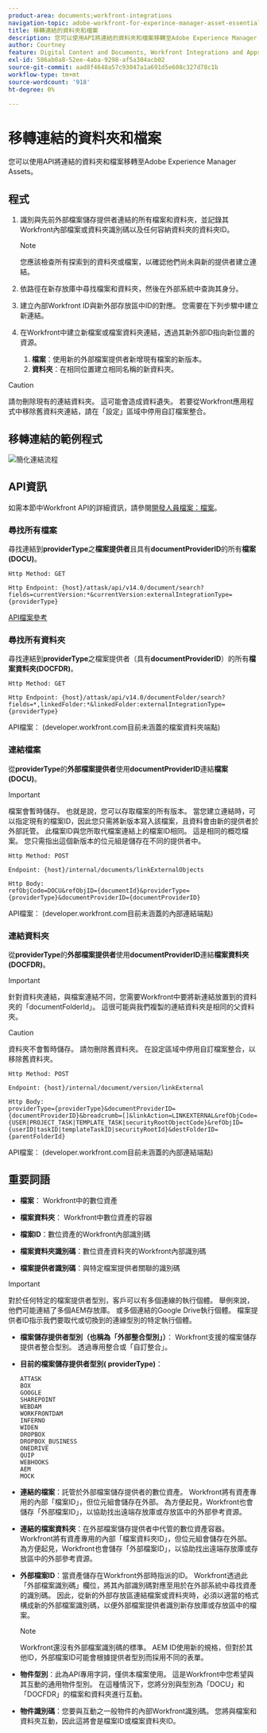 ```yaml
---
product-area: documents;workfront-integrations
navigation-topic: adobe-workfront-for-experince-manager-asset-essentials
title: 移轉連結的資料夾和檔案
description: 您可以使用API將連結的資料夾和檔案移轉至Adobe Experience Manager Assets。
author: Courtney
feature: Digital Content and Documents, Workfront Integrations and Apps
exl-id: 586ab0a8-52ee-4aba-9298-af5a304acb02
source-git-commit: aad8f4648a57c93047a1a691d5e608c327d78c1b
workflow-type: tm+mt
source-wordcount: '918'
ht-degree: 0%

---
```


# 移轉連結的資料夾和檔案

您可以使用API將連結的資料夾和檔案移轉至Adobe Experience Manager Assets。

## 程式

1. 識別與先前外部檔案儲存提供者連結的所有檔案和資料夾，並記錄其Workfront內部檔案或資料夾識別碼以及任何容納資料夾的資料夾ID。

   >[!NOTE]
   >
   > 您應該檢查所有探索到的資料夾或檔案，以確認他們尚未與新的提供者建立連結。

1. 依路徑在新存放庫中尋找檔案和資料夾，然後在外部系統中查詢其身分。

1. 建立內部Workfront ID與新外部存放區中ID的對應。 您需要在下列步驟中建立新連結。

1. 在Workfront中建立新檔案或檔案資料夾連結，透過其新外部ID指向新位置的資源。

   1. **檔案**：使用新的外部檔案提供者新增現有檔案的新版本。
   1. **資料夾**：在相同位置建立相同名稱的新資料夾。

>[!CAUTION]
>
>   請勿刪除現有的連結資料夾。 這可能會造成資料遺失。 若要從Workfront應用程式中移除舊資料夾連結，請在「設定」區域中停用自訂檔案整合。


## 移轉連結的範例程式

![簡化連結流程](assets/links-flow-simplified.png)

## API資訊

如需本節中Workfront API的詳細資訊，請參閱[開發人員檔案：檔案](https://developer.workfront.com/documents.html)。

### 尋找所有檔案

尋找連結到&#x200B;**providerType**&#x200B;之&#x200B;**檔案提供者**&#x200B;且具有&#x200B;**documentProviderID**&#x200B;的所有&#x200B;**檔案(DOCU)**。

```
Http Method: GET
 
Http Endpoint: {host}/attask/api/v14.0/document/search?fields=currentVersion:*&currentVersion:externalIntegrationType={providerType}
```

[API檔案參考](https://developer.workfront.com/documents.html#get-/docu/search)

### 尋找所有資料夾

尋找連結到&#x200B;**providerType**&#x200B;之檔案提供者（具有&#x200B;**documentProviderID**）的所有&#x200B;**檔案資料夾(DOCFDR)**。

```
Http Method: GET
 
Http Endpoint: {host}/attask/api/v14.0/documentFolder/search?fields=*,linkedFolder:*&linkedFolder:externalIntegrationType={providerType}
```

API檔案： (developer.workfront.com目前未涵蓋的檔案資料夾端點)

### 連結檔案

從&#x200B;**providerType**&#x200B;的&#x200B;**外部檔案提供者**&#x200B;使用&#x200B;**documentProviderID**&#x200B;連結&#x200B;**檔案(DOCU)**。

>[!IMPORTANT]
>
>檔案會暫時儲存。 也就是說，您可以存取檔案的所有版本。 當您建立連結時，可以指定現有的檔案ID，因此您只需將新版本寫入該檔案，且資料會由新的提供者於外部託管。 此檔案ID與您所取代檔案連結上的檔案ID相同。 這是相同的概唸檔案。 您只需指出這個新版本的位元組是儲存在不同的提供者中。

```
Http Method: POST
 
Endpoint: {host}/internal/documents/linkExternalObjects
 
Http Body:
refObjCode=DOCU&refObjID={documentId}&providerType={providerType}&documentProviderID={documentProviderID}
```

API檔案： (developer.workfront.com目前未涵蓋的內部連結端點)

### 連結資料夾

從&#x200B;**providerType**&#x200B;的&#x200B;**外部檔案提供者**&#x200B;使用&#x200B;**documentProviderID**&#x200B;連結&#x200B;**檔案資料夾(DOCFDR)**。

>[!IMPORTANT]
>
>針對資料夾連結，與檔案連結不同，您需要Workfront中要將新連結放置到的資料夾的「documentFolderId」。 這很可能與我們複製的連結資料夾是相同的父資料夾。

>[!CAUTION]
>
>資料夾不會暫時儲存。 請勿刪除舊資料夾。 在設定區域中停用自訂檔案整合，以移除舊資料夾。


```
Http Method: POST
 
Endpoint: {host}/internal/document/version/linkExternal
 
Http Body:
providerType={providerType}&documentProviderID={documentProviderID}&breadcrumb=[]&linkAction=LINKEXTERNAL&refObjCode={USER|PROJECT_TASK|TEMPLATE_TASK|securityRootObjectCode}&refObjID={userID|taskID|templateTaskID|securityRootId}&destFolderID={parentFolderId}
```

API檔案： (developer.workfront.com目前未涵蓋的內部連結端點)

## 重要詞語

* **檔案**： Workfront中的數位資產

* **檔案資料夾**： Workfront中數位資產的容器

* **檔案ID**：數位資產的Workfront內部識別碼

* **檔案資料夾識別碼**：數位資產資料夾的Workfront內部識別碼

* **檔案提供者識別碼**：與特定檔案提供者關聯的識別碼

>[!IMPORTANT]
>
> 對於任何特定的檔案提供者型別，客戶可以有多個連線的執行個體。 舉例來說，他們可能連結了多個AEM存放庫。 或多個連結的Google Drive執行個體。 檔案提供者ID指示我們要取代或切換到的連線型別的特定執行個體。

* **檔案儲存提供者型別（也稱為「外部整合型別」）**： Workfront支援的檔案儲存提供者整合型別。 透過專用整合或「自訂整合」。

* **目前的檔案儲存提供者型別( providerType)**：

  ```
  ATTASK
  BOX
  GOOGLE
  SHAREPOINT
  WEBDAM
  WORKFRONTDAM
  INFERNO
  WIDEN
  DROPBOX
  DROPBOX_BUSINESS
  ONEDRIVE
  QUIP
  WEBHOOKS
  AEM
  MOCK
  ```

* **連結的檔案**：託管於外部檔案儲存提供者的數位資產。 Workfront將有資產專用的內部「檔案ID」，但位元組會儲存在外部。 為方便起見，Workfront也會儲存「外部檔案ID」，以協助找出遠端存放庫或存放區中的外部參考資源。

* **連結的檔案資料夾**：在外部檔案儲存提供者中代管的數位資產容器。 Workfront將有資產專用的內部「檔案資料夾ID」，但位元組會儲存在外部。 為方便起見，Workfront也會儲存「外部檔案ID」，以協助找出遠端存放庫或存放區中的外部參考資源。

* **外部檔案ID**：當資產儲存在Workfront外部時指派的ID。 Workfront透過此「外部檔案識別碼」欄位，將其內部識別碼對應至用於在外部系統中尋找資產的識別碼。 因此，從新的外部存放區連結檔案或資料夾時，必須以適當的格式構成新的外部檔案識別碼，以便外部檔案提供者識別新存放庫或存放區中的檔案。

  >[!NOTE]
  >
  > Workfront還沒有外部檔案識別碼的標準。 AEM ID使用新的規格，但對於其他ID，外部檔案ID可能會根據提供者型別而採用不同的表單。


* **物件型別**：此為API專用字詞，僅供本檔案使用。 這是Workfront中您希望與其互動的通用物件型別。 在這種情況下，您將分別與型別為「DOCU」和「DOCFDR」的檔案和資料夾進行互動。

* **物件識別碼**：您要與互動之一般物件的內部Workfront識別碼。 您將與檔案和資料夾互動，因此這將會是檔案ID或檔案資料夾ID。
